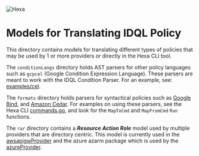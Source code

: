 ![Hexa](https://hexaorchestration.org/wp-content/themes/hexa/img/logo.svg)

# Models for Translating IDQL Policy

This directory contains models for translating different types of policies that may be used by 1 or more providers or
directly in the Hexa CLI tool.

The `conditionLangs` directory holds AST parsers for other policy languages such as `gcpcel` (Google Condition Expression Language). 
These parsers are meant to work with the IDQL Condition Parser. For an example, see: [examples/cel](../examples/cel/README.md).

The `formats` directory holds parsers for syntactical policies such as [Google Bind](formats/gcpBind), and [Amazon Cedar](formats/awsCedar).
For examples on using these parsers, see the Hexa CLI [commands.go](../cmd/hexa/commands.go), and look for the `MapToCmd` and `MapFromCmd` `Run` functions.

The `rar` directory contains a **_Resource Action Role_** model used by multiple providers that are directory centric. This model
is currently used in the [awsapigwProvider](../providers/aws/awsapigwProvider/README.md) and the azure azarm package which is used by the [azureProvider](../providers/azure/azureProvider/README.md).